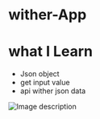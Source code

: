 # wither-App
# what I Learn

 * Json object  
 * get input value
 * api wither json data

![Image description](https://i.ibb.co/VLXDp1W/b44aee8d-9ce8-47b0-835f-5ef42b0896f4.png)
